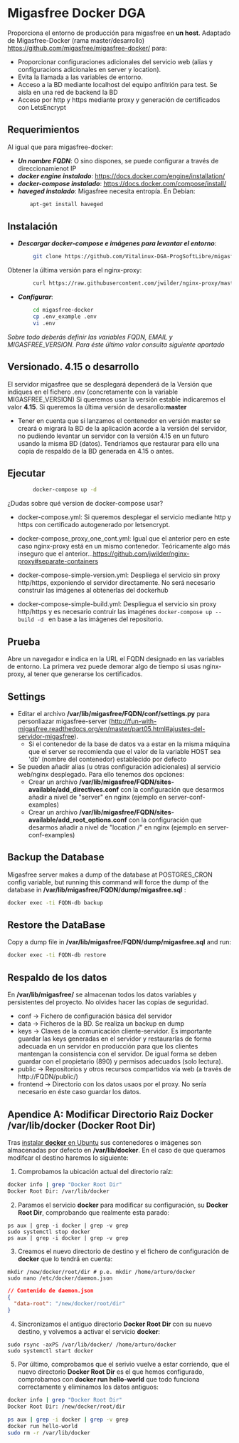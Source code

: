 # Migasfree Docker DGA

Proporciona el entorno de producción para migasfree en **un host**.
Adaptado de Migasfree-Docker (rama master/desarrollo) https://github.com/migasfree/migasfree-docker/ para:

* Proporcionar configuraciones adicionales del servicio web (alias y configuracions adicionales en server y location).
* Evita la llamada a las variables de entorno.
* Acceso a la BD mediante localhost del equipo anfitrión para test. Se aisla en una red de backend la BD
* Acceso por http y https mediante proxy y generación de certificados con LetsEncrypt

## Requerimientos

Al igual que para migasfree-docker:

* ***Un nombre FQDN***: O sino dispones, se puede configurar a través de direccionamienot IP
* ***docker engine instalado***: https://docs.docker.com/engine/installation/
* ***docker-compose instalado***: https://docs.docker.com/compose/install/
* ***haveged instalado***: Migasfree necesita entropía. En Debian:

```sh
       apt-get install haveged
```

## Instalación

* ***Descargar docker-compose e imágenes para levantar el entorno***:

```sh
        git clone https://github.com/Vitalinux-DGA-ProgSoftLibre/migasfree-docker.git
```
Obtener la última versión para el nginx-proxy:
```sh
        curl https://raw.githubusercontent.com/jwilder/nginx-proxy/master/nginx.tmpl > migasfree-docker/nginx.tmpl
```
* ***Configurar***:

```sh
        cd migasfree-docker
        cp .env_example .env
        vi .env
```
*Sobre todo deberás definir las variables FQDN, EMAIL y MIGASFREE_VERSION. Para éste último valor consulta siguiente apartado*

## Versionado. 4.15 o desarrollo

El servidor migasfree que se desplegará dependerá de la Versión que indiques en el fichero .env (concretamente con la variable MIGASFREE_VERSION) Si queremos usar la versión estable indicaremos el valor **4.15**. Si queremos la última versión de desarollo:**master**

* Tener en cuenta que si lanzamos el contenedor en versión master se creará o migrará la BD de la aplicación acorde a la versión del servidor, no pudiendo levantar un servidor con la versión 4.15 en un futuro usando la misma BD (datos). Tendríamos que restaurar para ello una copia de respaldo de la BD generada en 4.15 o antes.

## Ejecutar

```sh
        docker-compose up -d
```
¿Dudas sobre qué version de docker-compose usar?

* docker-compose.yml: Si queremos desplegar el servicio mediante http y https con certificado autogenerado por letsencrypt.

* docker-compose_proxy_one_cont.yml: Igual que el anterior pero en este caso nginx-proxy está en un mismo contenedor. Teóricamente algo más inseguro que el anterior...https://github.com/jwilder/nginx-proxy#separate-containers

* docker-compose-simple-version.yml: Despliega el servicio sin proxy http/https, exponiendo el servidor directamente. No será necesario construir las imágenes al obtenerlas del dockerhub

* docker-compose-simple-build.yml: Despliegua el servicio sin proxy http/https y es necesario contruir las imagénes ```docker-compose up --build -d ``` en base a las imágenes del repositorio.

## Prueba

Abre un navegador e indica en la URL el FQDN designado en las  variables de entorno. La primera vez puede demorar algo de tiempo si usas nginx-proxy, al tener que generarse los certificados.

## Settings

* Editar el archivo **/var/lib/migasfree/FQDN/conf/settings.py** para personliazar migasfree-server (http://fun-with-migasfree.readthedocs.org/en/master/part05.html#ajustes-del-servidor-migasfree).
  * Si el contenedor de la base de datos va a estar en la misma máquina que el server se recomienda que el valor de la variable HOST sea 'db' (nombre del contenedor) establecido por defecto
* Se pueden añadir alias (u otras configuración adicionales) al servicio web/nginx desplegado. Para ello tenemos dos opciones:
  * Crear un archivo **/var/lib/migasfree/FQDN/sites-available/add_directives.conf** con la configuración que desarmos añadir a nivel de "server" en nginx (ejemplo en server-conf-examples)
  * Crear un archivo **/var/lib/migasfree/FQDN/sites-available/add_root_options.conf** con la configuración que desarmos añadir a nivel de "location /" en nginx (ejemplo en server-conf-examples)

## Backup the Database

Migasfree server makes a dump of the database at POSTGRES_CRON config variable, but running this command will force the dump of the database in **/var/lib/migasfree/FQDN/dump/migasfree.sql** :

```sh
docker exec -ti FQDN-db backup
```

## Restore the DataBase

Copy a dump file in **/var/lib/migasfree/FQDN/dump/migasfree.sql** and run:

```sh
docker exec -ti FQDN-db restore
```

## Respaldo de los datos

En **/var/lib/migasfree/** se almacenan todos los datos variables y persistentes del proyecto. No olvides hacer las copias de seguridad.

* conf -> Fichero de configuración básica del servidor
* data -> Ficheros de la BD. Se realiza un backup en dump
* keys -> Claves de la comunicación cliente-servidor. Es importante guardar las keys generadas en el servidor y restaurarlas de forma adecuada en un servidor en producción para que los clientes mantengan la consistencia con el servidor. De igual forma se deben guardar con el propietario (890) y permisos adecuados (solo lectura).
* public -> Repositorios y otros recursos compartidos vía web (a través de http://FQDN/public/)
* frontend -> Directorio con los datos usaos por el proxy. No sería necesario en éste caso guardar los datos.

## Apendice A: Modificar Directorio Raiz Docker /var/lib/docker (Docker Root Dir)

Tras [instalar **docker** en Ubuntu](https://docs.docker.com/install/linux/docker-ce/ubuntu/) sus contenedores o imágenes son almacenadas por defecto en **/var/lib/docker**.  En el caso de que queramos modifcar el destino haremos lo siguiente:

1. Comprobamos la ubicación actual del directorio raíz:
```bash
docker info | grep "Docker Root Dir"
Docker Root Dir: /var/lib/docker
```
2. Paramos el servicio **docker** para modificar su configuración, su **Docker Root Dir**, comprobando que realmente esta parado:
```
ps aux | grep -i docker | grep -v grep
sudo systemctl stop docker
ps aux | grep -i docker | grep -v grep
```
3. Creamos el nuevo directorio de destino y el fichero de configuración de **docker** que lo tendrá en cuenta:
```
mkdir /new/docker/root/dir # p.e. mkdir /home/arturo/docker
sudo nano /etc/docker/daemon.json
```
```json
// Contenido de daemon.json
{
  "data-root": "/new/docker/root/dir"
}
```
4. Sincronizamos el antiguo directorio **Docker Root Dir** con su nuevo destino, y volvemos a activar el servicio **docker**:
```
sudo rsync -axPS /var/lib/docker/ /home/arturo/docker
sudo systemctl start docker
```
5. Por último, comprobamos que el serivio vuelve a estar corriendo, que el nuevo directorio **Docker Root Dir** es el que hemos configurado, comprobamos con **docker run hello-world** que todo funciona correctamente y eliminamos los datos antiguos:
```bash
docker info | grep "Docker Root Dir"
Docker Root Dir: /new/docker/root/dir

ps aux | grep -i docker | grep -v grep
docker run hello-world
sudo rm -r /var/lib/docker
```